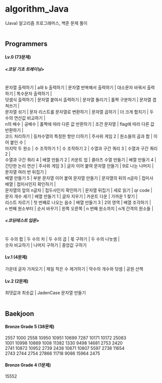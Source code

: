 # algorithm_Java
(Java) 알고리즘 프로그래머스, 백준 문제 풀이
</br></br>
 
 
## Programmers
#### Lv.0 (73문제)
##### <코딩 기초 트레이닝>
</br>문자열 출력하기 | a와 b 출력하기 | 문자열 반복해서 출력하기 | 대소문자 바꿔서 출력하기 | 특수문자 출력하기 |
</br>덧셈식 출력하기 | 문자열 붙여서 출력하기 | 문자열 돌리기 | 홀짝 구분하기 | 문자열 겹쳐쓰기 |
</br>문자열 섞기 | 문자 리스트를 문자열로 변환하기 | 문자열 곱하기 | 더 크게 합치기 | 두 수의 연산값 비교하기 |
</br>n의 배수 | 공배수 | 홀짝에 따라 다른 값 반환하기 | 조건 문자열 | flag에 따라 다른 값 반환하기 |
</br>코드 처리하기 | 등차수열의 특정한 항만 더하기 | 주사위 게임 2 | 원소들의 곱과 합 | 이어 붙인 수 |
</br>마지막 두 원소 | 수 조작하기 1 | 수 조작하기 2 | 수열과 구간 쿼리 3 | 수열과 구간 쿼리 2 |
</br>수열과 구간 쿼리 4 | 배열 만들기 2 | 카운트 업 | 콜라츠 수열 만들기 | 배열 만들기 4 |
</br>간단한 논리 연산 | 주사위 게임 3 | 글자 이어 붙여 문자열 만들기 | 9로 나눈 나머지 | 문자열 여러 번 뒤집기 |
</br>배열 만들기 5 | 부분 문자열 이어 붙여 문자열 만들기 | 문자열의 뒤의 n글자 | 접미사 배열 | 접미사인지 확인하기 |
</br>문자열의 앞의 n글자 | 접두사인지 확인하기 | 문자열 뒤집기 | 세로 읽기 | qr code |
</br>문자 개수 세기 | 배열 만들기 1 | 글자 지우기 | 카운트 다운 | 가까운 1 찾기 |
</br>리스트 자르기 | 첫 번째로 나오는 음수 | 배열 만들기 3 | 2의 영역 | 배열 조각하기 |
</br>n 번째 원소부터 | 순서 바꾸기 | 왼쪽 오른쪽 | n 번째 원소까지 | n개 간격의 원소들 |

##### <코딩테스트 입문>
</br>두 수의 합 | 두 수의 차 | 두 수의 곱 | 몫 구하기 | 두 수의 나눗셈 | 
</br>숫자 비교하기 | 나머지 구하기 | 중앙값 구하기

#### Lv.1 (4문제)
가운데 글자 가져오기 | 제일 작은 수 제거하기 | 약수의 개수와 덧셈 | 공원 산책

#### Lv.2 (2문제)
최댓값과 최솟값 | JadenCase 문자열 만들기
</br></br>
 
## Baekjoon
#### Bronze Grade 5 (38문제)
2557 1000 2558 10950 10951 10699 7287 10171 10172 25083
</br>1001 10998 10869 1008 11382 1330 9498 14681 2753 2420
</br>2741 10872 10952 2739 2438 10871 10807 5597 2738 11654
</br>2743 2744 2754 27866 11718 9086 15964 2475

#### Bronze Grade 4 (1문제)
15552